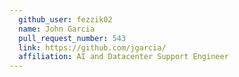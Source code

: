 ```yaml
---
  github_user: fezzik02
  name: John Garcia
  pull_request_number: 543
  link: https://github.com/jgarcia/
  affiliation: AI and Datacenter Support Engineer
---
```

